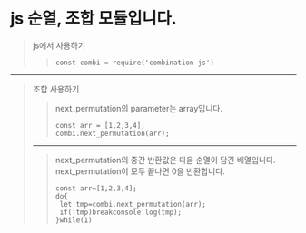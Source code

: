 js 순열, 조합 모듈입니다.
=============
> js에서 사용하기  
>>```const combi = require('combination-js')```
* * * 
> 조합 사용하기  
>    >next_permutation의 parameter는 array입니다.  
>>```
>>const arr = [1,2,3,4];
>>combi.next_permutation(arr);
>>```
>* * *
>   >next_permutation의 중간 반환값은 다음 순열이 담긴 배열입니다.  
> >next_permutation이 모두 끝나면 0을 반환합니다.
>>```
>>const arr=[1,2,3,4];  
>>do{
>>  let tmp=combi.next_permutation(arr);
>>  if(!tmp)breakconsole.log(tmp);
>> }while(1)
>>```


